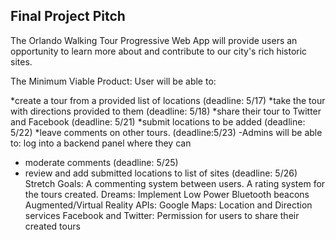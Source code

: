 ## Final Project Pitch
The Orlando Walking Tour Progressive Web App will provide users an opportunity to learn more about and contribute to our city's rich historic sites.

The Minimum Viable Product: 
User will be able to:

*create a tour from a provided list of locations (deadline: 5/17) 
*take the tour with directions provided to them (deadline: 5/18)
*share their tour to Twitter and Facebook (deadline: 5/21)
*submit locations to be added (deadline: 5/22)
*leave comments on other tours. (deadline:5/23)
-Admins will be able to:
  log into a backend panel where they can
  - moderate comments (deadline: 5/25)
  - review and add submitted locations to list of sites (deadline: 5/26)
Stretch Goals:
  A commenting system between users.
  A rating system for the tours created.
Dreams:
 Implement Low Power Bluetooth beacons
 Augmented/Virtual Reality
APIs: 
  Google Maps: Location and Direction services
  Facebook and Twitter: Permission for users to share their created tours
